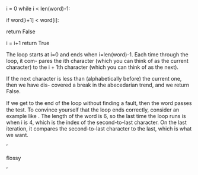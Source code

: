 i = 0 while i < len(word)-1:

if word[i+1] < word[i]:

return False

i = i+1 return True

The loop starts at i=0 and ends when i=len(word)-1. Each time through the loop, it com- pares the ith character (which you can think of as the current character) to the i + 1th character (which you can think of as the next).

If the next character is less than (alphabetically before) the current one, then we have dis- covered a break in the abecedarian trend, and we return False.

If we get to the end of the loop without ﬁnding a fault, then the word passes the test. To convince yourself that the loop ends correctly, consider an example like . The length of the word is 6, so the last time the loop runs is when i is 4, which is the index of the second-to-last character. On the last iteration, it compares the second-to-last character to the last, which is what we want.

’

flossy

’